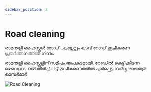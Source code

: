 ```yaml
---
sidebar_position: 3
---
```

# Road cleaning

രാമന്തളി ഹൈസ്കൂൾ റോഡ്...കല്ലേറ്റും കടവ് റോഡ് ശുചീകരണ പ്രവർത്തനത്തിൽ നിന്നും

രാമന്തളി ഹൈസ്കൂളിന് സമീപം അപകടമായി, റോഡിൽ കെട്ടിക്കിടന്ന മഴവെള്ളം, വഴി തിരിച്ച് വിട്ട് ശുചീകരണത്തിൽ ഏർപ്പെട്ട സർഗ്ഗ രാമന്തളി മെമ്പർമാർ

![Road Cleaning](/img/2018/roadcleaning/1.jpg)